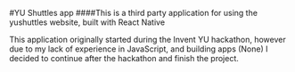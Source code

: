 #YU Shuttles app
####This is a third party application for using the yushuttles website, built with React Native

This application originally started during the Invent YU hackathon, however due to my lack of experience in JavaScript, and building apps (None) I decided to continue after the hackathon and finish the project. 
